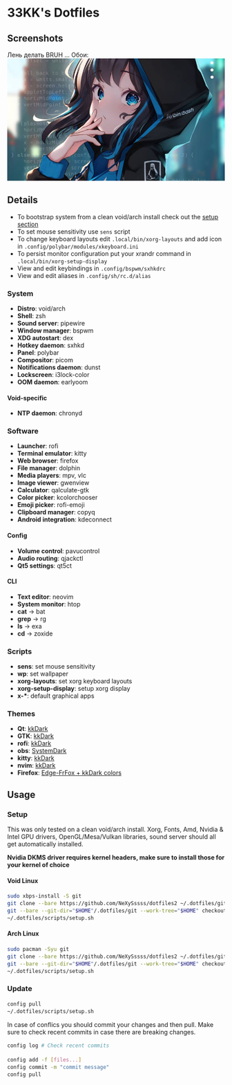 # 33KK's Dotfiles

## Screenshots
Лень делать BRUH ...
Обои: 
![1](.dotfiles/wp/wallpaper.jpg)

## Details

- To bootstrap system from a clean void/arch install check out the [setup section](#setup)
- To set mouse sensitivity use `sens` script
- To change keyboard layouts edit `.local/bin/xorg-layouts` and add icon in `.config/polybar/modules/xkeyboard.ini`
- To persist monitor configuration put your xrandr command in `.local/bin/xorg-setup-display`
- View and edit keybindings in `.config/bspwm/sxhkdrc`
- View and edit aliases in `.config/sh/rc.d/alias`

### System

- **Distro**: void/arch
- **Shell**: zsh
- **Sound server**: pipewire
- **Window manager**: bspwm
- **XDG autostart**: dex
- **Hotkey daemon**: sxhkd
- **Panel**: polybar
- **Compositor**: picom
- **Notifications daemon**: dunst
- **Lockscreen**: i3lock-color
- **OOM daemon**: earlyoom

#### Void-specific

- **NTP daemon**: chronyd

### Software

- **Launcher**: rofi
- **Terminal emulator**: kitty
- **Web browser**: firefox
- **File manager**: dolphin
- **Media players**: mpv, vlc
- **Image viewer**: gwenview
- **Calculator**: qalculate-gtk
- **Color picker**: kcolorchooser
- **Emoji picker**: rofi-emoji
- **Clipboard manager**: copyq
- **Android integration**: kdeconnect

#### Config

- **Volume control**: pavucontrol
- **Audio routing**: qjackctl
- **Qt5 settings**: qt5ct

#### CLI

- **Text editor**: neovim
- **System monitor**: htop
- **cat** -> bat
- **grep** -> rg
- **ls** -> exa
- **cd** -> zoxide

### Scripts

- **sens**: set mouse sensitivity
- **wp**: set wallpaper
- **xorg-layouts**: set xorg keyboard layouts
- **xorg-setup-display**: setup xorg display
- **x-\***: default graphical apps

### Themes

- **Qt**: [kkDark](.config/Kvantum/kkDark)
- **GTK**: [kkDark](.local/share/themes/oomox-kkDark-materia)
- **rofi**: [kkDark](.config/rofi/themes/kkDark)
- **obs**: [SystemDark](.config/obs-studio/themes)
- **kitty**: [kkDark](https://github.com/33kk/dotfiles/blob/master/.config/kitty/themes/kkDark.conf)
- **nvim**: [kkDark](https://github.com/33kk/kkDark)
- **Firefox**: [Edge-FrFox + kkDark colors](https://github.com/bmFtZQ/Edge-FrFox)

## Usage

### Setup

This was only tested on a clean void/arch install. Xorg, Fonts, Amd, Nvidia & Intel GPU drivers, OpenGL/Mesa/Vulkan libraries, sound server should all get automatically installed.

**Nvidia DKMS driver requires kernel headers, make sure to install those for your kernel of choice**

#### Void Linux

```bash
sudo xbps-install -S git
git clone --bare https://github.com/NeXySssss/dotfiles2 ~/.dotfiles/git
git --bare --git-dir="$HOME"/.dotfiles/git --work-tree="$HOME" checkout
~/.dotfiles/scripts/setup.sh
```

#### Arch Linux

```bash
sudo pacman -Syu git
git clone --bare https://github.com/NeXySssss/dotfiles2 ~/.dotfiles/git
git --bare --git-dir="$HOME"/.dotfiles/git --work-tree="$HOME" checkout
~/.dotfiles/scripts/setup.sh
```

### Update

```bash
config pull
~/.dotfiles/scripts/setup.sh
```

In case of conflics you should commit your changes and then pull. Make sure to check recent commits in case there are breaking changes.

```bash
config log # Check recent commits

config add -f [files...]
config commit -m "commit message"
config pull
```
